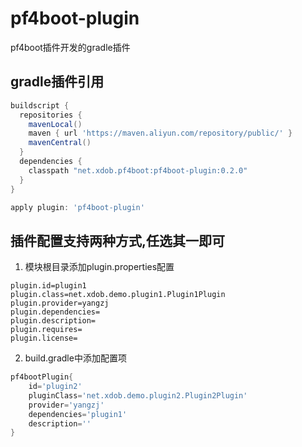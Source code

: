 # pf4boot-plugin
pf4boot插件开发的gradle插件

## gradle插件引用
```groovy
buildscript {
  repositories {
    mavenLocal()
    maven { url 'https://maven.aliyun.com/repository/public/' }
    mavenCentral()
  }
  dependencies {
    classpath "net.xdob.pf4boot:pf4boot-plugin:0.2.0"
  }
}

apply plugin: 'pf4boot-plugin'
```
## 插件配置支持两种方式,任选其一即可
1. 模块根目录添加plugin.properties配置
```properties
plugin.id=plugin1
plugin.class=net.xdob.demo.plugin1.Plugin1Plugin
plugin.provider=yangzj
plugin.dependencies=
plugin.description=
plugin.requires=
plugin.license=
```
2. build.gradle中添加配置项
```groovy
pf4bootPlugin{
    id='plugin2'
    pluginClass='net.xdob.demo.plugin2.Plugin2Plugin'
    provider='yangzj'
    dependencies='plugin1'
    description=''
}
```


